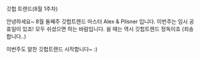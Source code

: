 깃헙 트렌드(8월 1주차)

안녕하세요~
8월 둘째주 깃헙트렌드 마스터 Alex & Pilsner 입니다.
이번주는 임시 공휴일이 있죠! 모두 쉬셨으면 하는 바람입니다.
쉴 때는 역시 깃헙트렌드 정독이죠 (죄송합니다..)

이번주도 알찬 깃헙트렌드 시작합니다~ :)
